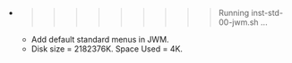 * >>>>>>>>> Running inst-std-00-jwm.sh ...
  * Add default standard menus in JWM.
  * Disk size = 2182376K. Space Used = 4K.
